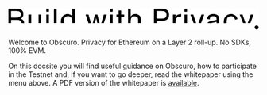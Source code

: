 <p style="text-align: left;" class="build">
    <img src="assets\images\buildwithprivacy.png">
</p>

Welcome to Obscuro. Privacy for Ethereum on a Layer 2 roll-up. No SDKs, 100% EVM.

On this docsite you will find useful guidance on Obscuro, how to participate in the Testnet and, if you want to go deeper, read the whitepaper using the menu above. A PDF version of the whitepaper is [available](assets/images/obscuro-whitepaper-0-10-0.pdf).
